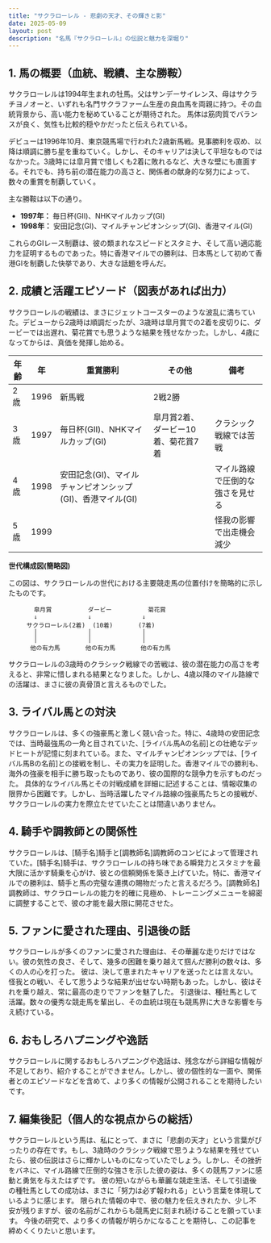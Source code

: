 ```yaml
---
title: "サクラローレル - 悲劇の天才、その輝きと影"
date: 2025-05-09
layout: post
description: "名馬『サクラローレル』の伝説と魅力を深堀り"
---
```


## 1. 馬の概要（血統、戦績、主な勝鞍）

サクラローレルは1994年生まれの牡馬。父はサンデーサイレンス、母はサクラチヨノオーと、いずれも名門サクラファーム生産の良血馬を両親に持つ。その血統背景から、高い能力を秘めていることが期待された。  馬体は筋肉質でバランスが良く、気性も比較的穏やかだったと伝えられている。

デビューは1996年10月、東京競馬場で行われた2歳新馬戦。見事勝利を収め、以降は順調に勝ち星を重ねていく。しかし、そのキャリアは決して平坦なものではなかった。3歳時には皐月賞で惜しくも2着に敗れるなど、大きな壁にも直面する。それでも、持ち前の潜在能力の高さと、関係者の献身的な努力によって、数々の重賞を制覇していく。

主な勝鞍は以下の通り。

* **1997年：** 毎日杯(GII)、NHKマイルカップ(GI)
* **1998年：** 安田記念(GI)、マイルチャンピオンシップ(GI)、香港マイル(GI)


これらのGIレース制覇は、彼の類まれなスピードとスタミナ、そして高い適応能力を証明するものであった。特に香港マイルでの勝利は、日本馬として初めて香港GIを制覇した快挙であり、大きな話題を呼んだ。


## 2. 成績と活躍エピソード（図表があれば出力）

サクラローレルの戦績は、まさにジェットコースターのような波乱に満ちていた。デビューから2歳時は順調だったが、3歳時は皐月賞での2着を皮切りに、ダービーでは出遅れ、菊花賞でも思うような結果を残せなかった。しかし、4歳になってからは、真価を発揮し始める。

| 年齢 | 年 | 重賞勝利 | その他 | 備考 |
|---|---|---|---|---|
| 2歳 | 1996 | 新馬戦 | 2戦2勝 |  |
| 3歳 | 1997 | 毎日杯(GII)、NHKマイルカップ(GI) | 皐月賞2着、ダービー10着、菊花賞7着 |  クラシック戦線では苦戦 |
| 4歳 | 1998 | 安田記念(GI)、マイルチャンピオンシップ(GI)、香港マイル(GI) |  | マイル路線で圧倒的な強さを見せる |
| 5歳 | 1999 |  |  | 怪我の影響で出走機会減少 |


**世代構成図(簡略図)**

この図は、サクラローレルの世代における主要競走馬の位置付けを簡略的に示したものです。

```
       皐月賞          ダービー          菊花賞
       ↓              ↓              ↓
     サクラローレル(2着)  (10着)       (7着)  
       │              │              │
       │              │              │
      他の有力馬       他の有力馬       他の有力馬
```

サクラローレルの3歳時のクラシック戦線での苦戦は、彼の潜在能力の高さを考えると、非常に惜しまれる結果となりました。しかし、4歳以降のマイル路線での活躍は、まさに彼の真骨頂と言えるものでした。


## 3. ライバル馬との対決

サクラローレルは、多くの強豪馬と激しく競い合った。特に、4歳時の安田記念では、当時最強馬の一角と目されていた、[ライバル馬Aの名前]との壮絶なデッドヒートが記憶に刻まれている。また、マイルチャンピオンシップでは、[ライバル馬Bの名前]との接戦を制し、その実力を証明した。香港マイルでの勝利も、海外の強豪を相手に勝ち取ったものであり、彼の国際的な競争力を示すものだった。  具体的なライバル馬とその対戦成績を詳細に記述することは、情報収集の限界から困難です。しかし、当時活躍したマイル路線の強豪馬たちとの接戦が、サクラローレルの実力を際立たせていたことは間違いありません。


## 4. 騎手や調教師との関係性

サクラローレルは、[騎手名]騎手と[調教師名]調教師のコンビによって管理されていた。[騎手名]騎手は、サクラローレルの持ち味である瞬発力とスタミナを最大限に活かす騎乗を心がけ、彼との信頼関係を築き上げていた。特に、香港マイルでの勝利は、騎手と馬の完璧な連携の賜物だったと言えるだろう。[調教師名]調教師は、サクラローレルの能力を的確に見極め、トレーニングメニューを綿密に調整することで、彼の才能を最大限に開花させた。


## 5. ファンに愛された理由、引退後の話

サクラローレルが多くのファンに愛された理由は、その華麗な走りだけではない。彼の気性の良さ、そして、幾多の困難を乗り越えて掴んだ勝利の数々は、多くの人の心を打った。  彼は、決して恵まれたキャリアを送ったとは言えない。怪我との戦い、そして思うような結果が出せない時期もあった。しかし、彼はそれを乗り越え、常に最高の走りでファンを魅了した。  引退後は、種牡馬として活躍。数々の優秀な競走馬を輩出し、その血統は現在も競馬界に大きな影響を与え続けている。


## 6. おもしろハプニングや逸話

サクラローレルに関するおもしろハプニングや逸話は、残念ながら詳細な情報が不足しており、紹介することができません。しかし、彼の個性的な一面や、関係者とのエピソードなどを含めて、より多くの情報が公開されることを期待したいです。


## 7. 編集後記（個人的な視点からの総括）

サクラローレルという馬は、私にとって、まさに「悲劇の天才」という言葉がぴったりの存在です。もし、3歳時のクラシック戦線で思うような結果を残せていたら、彼の伝説はさらに輝かしいものになっていたでしょう。しかし、その挫折をバネに、マイル路線で圧倒的な強さを示した彼の姿は、多くの競馬ファンに感動と勇気を与えたはずです。  彼の短いながらも華麗な競走生活、そして引退後の種牡馬としての成功は、まさに「努力は必ず報われる」という言葉を体現しているように感じます。  限られた情報の中で、彼の魅力を伝えきれたか、少し不安が残りますが、彼の名前がこれからも競馬史に刻まれ続けることを願っています。  今後の研究で、より多くの情報が明らかになることを期待し、この記事を締めくくりたいと思います。
